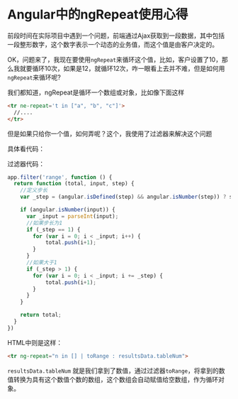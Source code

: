 # Angular中的ngRepeat使用心得

前段时间在实际项目中遇到一个问题，前端通过Ajax获取到一段数据，其中包括一段整形数字，这个数字表示一个动态的业务值，而这个值是由客户决定的。

OK，问题来了，我现在要使用`ngRepeat`来循环这个值，比如，客户设置了10，那么我就要循环10次，如果是12，就循环12次，咋一眼看上去并不难，但是如何用`ngRepeat`来循环呢?

我们都知道，ngRepeat是循环一个数组或对象，比如像下面这样

```html
<tr ne-repeat='t in ["a", "b", "c"]'>
  //....
</tr>
```

但是如果只给你一个值，如何弄呢？这个，我使用了过滤器来解决这个问题

具体看代码：

过滤器代码：

```javascript
app.filter('range', function () {
  return function (total, input, step) {
    //定义步长
    var _step = (angular.isDefined(step) && angular.isNumber(step)) ? step : 1;

    if (angular.isNumber(input)) {
      var _input = parseInt(input);
      //如果步长为1
      if (_step == 1) {
        for (var i = 0; i < _input; i++) {
            total.push(i+1);
        }
      }
      //如果大于1
      if (_step > 1) {
        for (var i = 0; i < _input; i += _step) {
            total.push(i+1);
        }
      }
    }

    return total;
  }
})
```

HTML中则是这样：

```html
<tr ng-repeat="n in [] | toRange : resultsData.tableNum">
```

`resultsData.tableNum` 就是我们拿到了数值，通过过滤器`toRange`，将拿到的数值转换为具有这个数值个数的数组，这个数组会自动赋值给空数组，作为循环对象。
